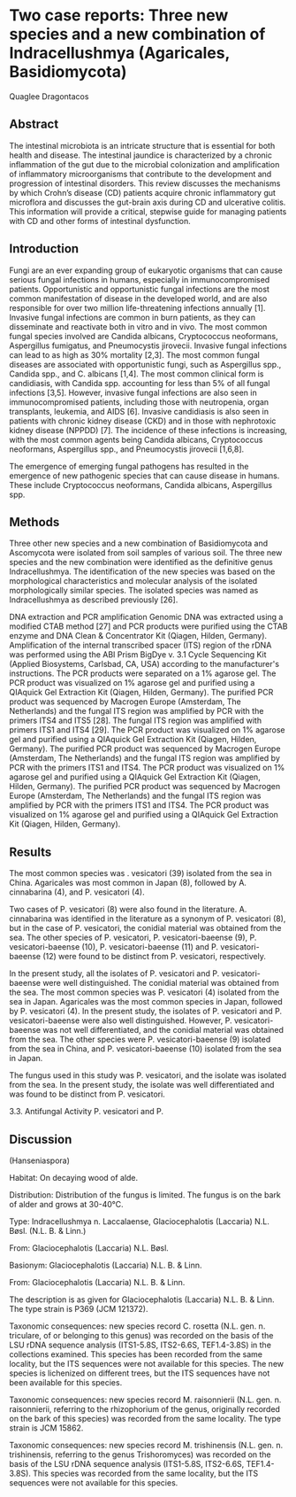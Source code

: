 # Two case reports: Three new species and a new combination of Indracellushmya (Agaricales, Basidiomycota)
Quaglee Dragontacos


## Abstract
The intestinal microbiota is an intricate structure that is essential for both health and disease. The intestinal jaundice is characterized by a chronic inflammation of the gut due to the microbial colonization and amplification of inflammatory microorganisms that contribute to the development and progression of intestinal disorders. This review discusses the mechanisms by which Crohn’s disease (CD) patients acquire chronic inflammatory gut microflora and discusses the gut-brain axis during CD and ulcerative colitis. This information will provide a critical, stepwise guide for managing patients with CD and other forms of intestinal dysfunction.


## Introduction
Fungi are an ever expanding group of eukaryotic organisms that can cause serious fungal infections in humans, especially in immunocompromised patients. Opportunistic and opportunistic fungal infections are the most common manifestation of disease in the developed world, and are also responsible for over two million life-threatening infections annually [1]. Invasive fungal infections are common in burn patients, as they can disseminate and reactivate both in vitro and in vivo. The most common fungal species involved are Candida albicans, Cryptococcus neoformans, Aspergillus fumigatus, and Pneumocystis jirovecii. Invasive fungal infections can lead to as high as 30% mortality [2,3]. The most common fungal diseases are associated with opportunistic fungi, such as Aspergillus spp., Candida spp., and C. albicans [1,4]. The most common clinical form is candidiasis, with Candida spp. accounting for less than 5% of all fungal infections [3,5]. However, invasive fungal infections are also seen in immunocompromised patients, including those with neutropenia, organ transplants, leukemia, and AIDS [6]. Invasive candidiasis is also seen in patients with chronic kidney disease (CKD) and in those with nephrotoxic kidney disease (NPPDD) [7]. The incidence of these infections is increasing, with the most common agents being Candida albicans, Cryptococcus neoformans, Aspergillus spp., and Pneumocystis jirovecii [1,6,8].

The emergence of emerging fungal pathogens has resulted in the emergence of new pathogenic species that can cause disease in humans. These include Cryptococcus neoformans, Candida albicans, Aspergillus spp.


## Methods
Three other new species and a new combination of Basidiomycota and Ascomycota were isolated from soil samples of various soil. The three new species and the new combination were identified as the definitive genus Indracellushmya. The identification of the new species was based on the morphological characteristics and molecular analysis of the isolated morphologically similar species. The isolated species was named as Indracellushmya as described previously [26].

DNA extraction and PCR amplification
Genomic DNA was extracted using a modified CTAB method [27] and PCR products were purified using the CTAB enzyme and DNA Clean & Concentrator Kit (Qiagen, Hilden, Germany). Amplification of the internal transcribed spacer (ITS) region of the rDNA was performed using the ABI Prism BigDye v. 3.1 Cycle Sequencing Kit (Applied Biosystems, Carlsbad, CA, USA) according to the manufacturer's instructions. The PCR products were separated on a 1% agarose gel. The PCR product was visualized on 1% agarose gel and purified using a QIAquick Gel Extraction Kit (Qiagen, Hilden, Germany). The purified PCR product was sequenced by Macrogen Europe (Amsterdam, The Netherlands) and the fungal ITS region was amplified by PCR with the primers ITS4 and ITS5 [28]. The fungal ITS region was amplified with primers ITS1 and ITS4 [29]. The PCR product was visualized on 1% agarose gel and purified using a QIAquick Gel Extraction Kit (Qiagen, Hilden, Germany). The purified PCR product was sequenced by Macrogen Europe (Amsterdam, The Netherlands) and the fungal ITS region was amplified by PCR with the primers ITS1 and ITS4. The PCR product was visualized on 1% agarose gel and purified using a QIAquick Gel Extraction Kit (Qiagen, Hilden, Germany). The purified PCR product was sequenced by Macrogen Europe (Amsterdam, The Netherlands) and the fungal ITS region was amplified by PCR with the primers ITS1 and ITS4. The PCR product was visualized on 1% agarose gel and purified using a QIAquick Gel Extraction Kit (Qiagen, Hilden, Germany).


## Results
The most common species was . vesicatori (39) isolated from the sea in China. Agaricales was most common in Japan (8), followed by A. cinnabarina (4), and P. vesicatori (4).

Two cases of P. vesicatori (8) were also found in the literature. A. cinnabarina was identified in the literature as a synonym of P. vesicatori (8), but in the case of P. vesicatori, the conidial material was obtained from the sea. The other species of P. vesicatori, P. vesicatori-baeense (9), P. vesicatori-baeense (10), P. vesicatori-baeense (11) and P. vesicatori-baeense (12) were found to be distinct from P. vesicatori, respectively.

In the present study, all the isolates of P. vesicatori and P. vesicatori-baeense were well distinguished. The conidial material was obtained from the sea. The most common species was P. vesicatori (4) isolated from the sea in Japan. Agaricales was the most common species in Japan, followed by P. vesicatori (4). In the present study, the isolates of P. vesicatori and P. vesicatori-baeense were also well distinguished. However, P. vesicatori-baeense was not well differentiated, and the conidial material was obtained from the sea. The other species were P. vesicatori-baeense (9) isolated from the sea in China, and P. vesicatori-baeense (10) isolated from the sea in Japan.

The fungus used in this study was P. vesicatori, and the isolate was isolated from the sea. In the present study, the isolate was well differentiated and was found to be distinct from P. vesicatori.

3.3. Antifungal Activity
P. vesicatori and P.


## Discussion
(Hanseniaspora)

Habitat: On decaying wood of alde.

Distribution: Distribution of the fungus is limited. The fungus is on the bark of alder and grows at 30-40°C.

Type: Indracellushmya n. Laccalaense, Glaciocephalotis (Laccaria) N.L. Bøsl. (N.L. B. & Linn.)

From: Glaciocephalotis (Laccaria) N.L. Bøsl.

Basionym: Glaciocephalotis (Laccaria) N.L. B. & Linn.

From: Glaciocephalotis (Laccaria) N.L. B. & Linn.

The description is as given for Glaciocephalotis (Laccaria) N.L. B. & Linn. The type strain is P369 (JCM 121372).

Taxonomic consequences: new species record
C. rosetta (N.L. gen. n. triculare, of or belonging to this genus) was recorded on the basis of the LSU rDNA sequence analysis (ITS1-5.8S, ITS2-6.6S, TEF1.4-3.8S) in the collections examined. This species has been recorded from the same locality, but the ITS sequences were not available for this species. The new species is lichenized on different trees, but the ITS sequences have not been available for this species.

Taxonomic consequences: new species record
M. raisonnierii (N.L. gen. n. raisonnierii, referring to the rhizophorium of the genus, originally recorded on the bark of this species) was recorded from the same locality. The type strain is JCM 15862.

Taxonomic consequences: new species record
M. trishinensis (N.L. gen. n. trishinensis, referring to the genus Trishoromyces) was recorded on the basis of the LSU rDNA sequence analysis (ITS1-5.8S, ITS2-6.6S, TEF1.4-3.8S). This species was recorded from the same locality, but the ITS sequences were not available for this species.
